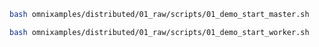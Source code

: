```bash
bash omnixamples/distributed/01_raw/scripts/01_demo_start_master.sh
```

```bash
bash omnixamples/distributed/01_raw/scripts/01_demo_start_worker.sh
```

```bash

```
